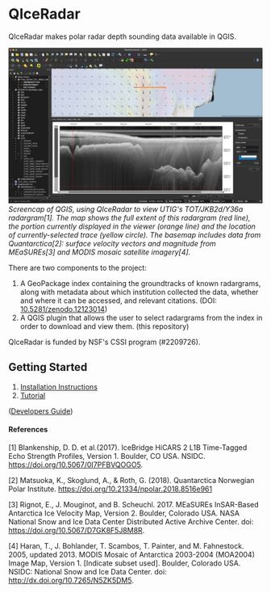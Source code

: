 # QIceRadar

QIceRadar makes polar radar depth sounding data available in QGIS.


![](./docs/figures/qgis_tot_jkb2d_y36a.png)
*Screencap of QGIS, using QIceRadar to view UTIG's TOT/JKB2d/Y36a radargram[1]. The map shows the full extent of this radargram (red line), the portion currently displayed in the viewer (orange line) and the location of currently-selected trace (yellow circle). The basemap includes data from Quantarctica[2]: surface velocity vectors and magnitude from MEaSUREs[3] and MODIS mosaic satellite imagery[4].*

There are two components to the project:
1. A GeoPackage index containing the groundtracks of known radargrams, along with metadata about which institution collected the data, whether and where it can be accessed, and relevant citations. (DOI: [10.5281/zenodo.12123014](zenodo.org/records/12123014))
2. A QGIS plugin that allows the user to select radargrams from the index in order to download and view them. (this repository)

QIceRadar is funded by NSF's CSSI program (#2209726).

## Getting Started

1. [Installation Instructions](docs/installation.md)
2. [Tutorial](docs/tutorial.md)

([Developers Guide](docs/developers.md))

#### References

[1] Blankenship, D. D. et al.(2017). IceBridge HiCARS 2 L1B Time-Tagged Echo Strength Profiles, Version 1. Boulder, CO USA. NSIDC. https://doi.org/10.5067/0I7PFBVQOGO5.

[2] Matsuoka, K., Skoglund, A., & Roth, G. (2018). Quantarctica Norwegian Polar Institute. https://doi.org/10.21334/npolar.2018.8516e961

[3] Rignot, E., J. Mouginot, and B. Scheuchl. 2017. MEaSUREs InSAR-Based Antarctica Ice Velocity Map, Version 2. Boulder, Colorado USA. NASA National Snow and Ice Data Center Distributed Active Archive Center. doi: https://doi.org/10.5067/D7GK8F5J8M8R.

[4] Haran, T., J. Bohlander, T. Scambos, T. Painter, and M. Fahnestock. 2005, updated 2013. MODIS Mosaic of Antarctica 2003-2004 (MOA2004) Image Map, Version 1. [Indicate subset used]. Boulder, Colorado USA. NSIDC: National Snow and Ice Data Center. doi: http://dx.doi.org/10.7265/N5ZK5DM5.

